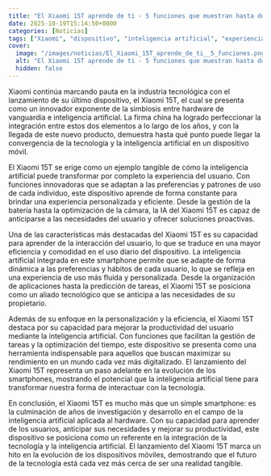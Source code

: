 ```yaml
---
title: "El Xiaomi 15T aprende de ti - 5 funciones que muestran hasta dónde llega su nueva IA"
date: 2025-10-19T15:14:50+0000
categories: [Noticias]
tags: ["Xiaomi", "dispositivo", "inteligencia artificial", "experiencia del usuario", "personalización", "eficiencia", "productividad."]
cover:
  image: "/images/noticias/El_Xiaomi_15T_aprende_de_ti__5_funciones.png"
  alt: "El Xiaomi 15T aprende de ti - 5 funciones que muestran hasta dónde llega su nueva IA"
  hidden: false
---
```


Xiaomi continúa marcando pauta en la industria tecnológica con el lanzamiento de su último dispositivo, el Xiaomi 15T, el cual se presenta como un innovador exponente de la simbiosis entre hardware de vanguardia e inteligencia artificial. La firma china ha logrado perfeccionar la integración entre estos dos elementos a lo largo de los años, y con la llegada de este nuevo producto, demuestra hasta qué punto puede llegar la convergencia de la tecnología y la inteligencia artificial en un dispositivo móvil.

El Xiaomi 15T se erige como un ejemplo tangible de cómo la inteligencia artificial puede transformar por completo la experiencia del usuario. Con funciones innovadoras que se adaptan a las preferencias y patrones de uso de cada individuo, este dispositivo aprende de forma constante para brindar una experiencia personalizada y eficiente. Desde la gestión de la batería hasta la optimización de la cámara, la IA del Xiaomi 15T es capaz de anticiparse a las necesidades del usuario y ofrecer soluciones proactivas.

Una de las características más destacadas del Xiaomi 15T es su capacidad para aprender de la interacción del usuario, lo que se traduce en una mayor eficiencia y comodidad en el uso diario del dispositivo. La inteligencia artificial integrada en este smartphone permite que se adapte de forma dinámica a las preferencias y hábitos de cada usuario, lo que se refleja en una experiencia de uso más fluida y personalizada. Desde la organización de aplicaciones hasta la predicción de tareas, el Xiaomi 15T se posiciona como un aliado tecnológico que se anticipa a las necesidades de su propietario.

Además de su enfoque en la personalización y la eficiencia, el Xiaomi 15T destaca por su capacidad para mejorar la productividad del usuario mediante la inteligencia artificial. Con funciones que facilitan la gestión de tareas y la optimización del tiempo, este dispositivo se presenta como una herramienta indispensable para aquellos que buscan maximizar su rendimiento en un mundo cada vez más digitalizado. El lanzamiento del Xiaomi 15T representa un paso adelante en la evolución de los smartphones, mostrando el potencial que la inteligencia artificial tiene para transformar nuestra forma de interactuar con la tecnología.

En conclusión, el Xiaomi 15T es mucho más que un simple smartphone: es la culminación de años de investigación y desarrollo en el campo de la inteligencia artificial aplicada al hardware. Con su capacidad para aprender de los usuarios, anticipar sus necesidades y mejorar su productividad, este dispositivo se posiciona como un referente en la integración de la tecnología y la inteligencia artificial. El lanzamiento del Xiaomi 15T marca un hito en la evolución de los dispositivos móviles, demostrando que el futuro de la tecnología está cada vez más cerca de ser una realidad tangible.

